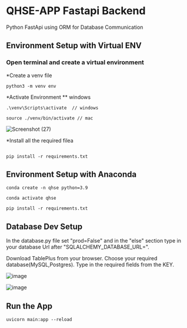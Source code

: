 # QHSE-APP Fastapi Backend

Python FastApi using ORM for Database Communication
 
 
## Environment Setup with Virtual ENV
### Open terminal and create a virtual environment 

*Create a venv file
```
python3 -m venv env
```
*Activate Environment
** windows
```
.\venv\Scripts\activate  // windows

source ./venv/bin/activate // mac
```
![Screenshot (27)](https://github.com/10Sirus/qhse/assets/139644976/44a3c514-8ccb-4d41-8aad-dcd4cbcaa6b0)

*Install all the required filea
```

pip install -r requirements.txt
```
## Environment Setup with Anaconda

```
conda create -n qhse python=3.9
```
```
conda activate qhse
```
```
pip install -r requirements.txt
```



## Database Dev Setup

In the database.py file set "prod=False" and in the "else" section type in your database Url after "SQLALCHEMY_DATABASE_URL=".

Download TablePlus from your browser.
Choose your required database(MySQL,Postgres).
Type in the required fields from the KEY.

![image](https://github.com/10Sirus/qhse/assets/139644976/7a2a5f8b-e095-4714-a062-3729678fdccc)

![image](https://github.com/10Sirus/qhse/assets/139644976/6f71a0bb-f357-4676-a043-35c40b46ec19)

## Run the App

```
uvicorn main:app --reload

```
